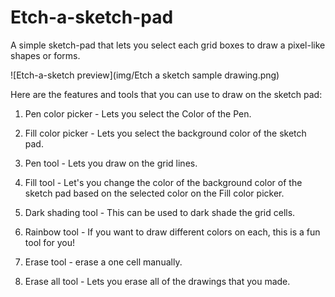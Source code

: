 # Etch-a-sketch-pad

A simple sketch-pad that lets
you select each grid boxes to draw a pixel-like shapes or forms.

![Etch-a-sketch preview](img/Etch a sketch sample drawing.png)

Here are the features and tools that you can use to draw on the sketch pad:

1. Pen color picker - Lets you select the Color of the Pen.

2. Fill color picker - Lets you select the background color of the sketch pad.

3. Pen tool - Lets you draw on the grid lines.

4. Fill tool - Let's you change the color of the background color of the sketch pad based on the selected color on the Fill color picker.

5. Dark shading tool - This can be used to dark shade the grid cells.

6. Rainbow tool - If you want to draw different colors on each, this is a fun tool for you!

7. Erase tool - erase a one cell manually.

8. Erase all tool - Lets you erase all of the drawings that you made.
